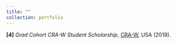 ```yaml
---
title: ""
collection: portfolio
---
```


**[4]** *Grad Cohort CRA-W Student Scholarship*, [CRA-W](https://cra.org/), USA (2019).
